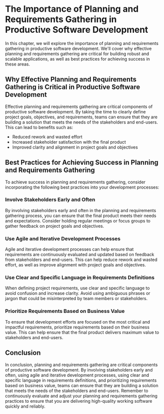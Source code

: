 The Importance of Planning and Requirements Gathering in Productive Software Development
========================================================================================================================================

In this chapter, we will explore the importance of planning and requirements gathering in productive software development. We'll cover why effective planning and requirements gathering are critical for building robust and scalable applications, as well as best practices for achieving success in these areas.

Why Effective Planning and Requirements Gathering is Critical in Productive Software Development
------------------------------------------------------------------------------------------------

Effective planning and requirements gathering are critical components of productive software development. By taking the time to clearly define project goals, objectives, and requirements, teams can ensure that they are building a solution that meets the needs of the stakeholders and end-users. This can lead to benefits such as:

* Reduced rework and wasted effort
* Increased stakeholder satisfaction with the final product
* Improved clarity and alignment in project goals and objectives

Best Practices for Achieving Success in Planning and Requirements Gathering
---------------------------------------------------------------------------

To achieve success in planning and requirements gathering, consider incorporating the following best practices into your development processes:

### Involve Stakeholders Early and Often

By involving stakeholders early and often in the planning and requirements gathering process, you can ensure that the final product meets their needs and expectations. Consider holding regular meetings or focus groups to gather feedback on project goals and objectives.

### Use Agile and Iterative Development Processes

Agile and iterative development processes can help ensure that requirements are continuously evaluated and updated based on feedback from stakeholders and end-users. This can help reduce rework and wasted effort, as well as improve alignment with project goals and objectives.

### Use Clear and Specific Language in Requirements Definitions

When defining project requirements, use clear and specific language to avoid confusion and increase clarity. Avoid using ambiguous phrases or jargon that could be misinterpreted by team members or stakeholders.

### Prioritize Requirements Based on Business Value

To ensure that development efforts are focused on the most critical and impactful requirements, prioritize requirements based on their business value. This can help ensure that the final product delivers maximum value to stakeholders and end-users.

Conclusion
----------

In conclusion, planning and requirements gathering are critical components of productive software development. By involving stakeholders early and often, using agile and iterative development processes, using clear and specific language in requirements definitions, and prioritizing requirements based on business value, teams can ensure that they are building a solution that meets the needs of the stakeholders and end-users. Remember to continuously evaluate and adjust your planning and requirements gathering practices to ensure that you are delivering high-quality working software quickly and reliably.
